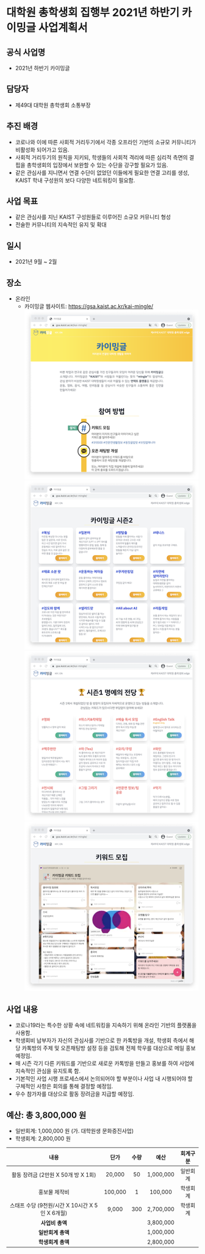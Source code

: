 대학원 총학생회 집행부 2021년 하반기 카이밍글 사업계획서
===

## 공식 사업명
- 2021년 하반기 카이밍글

## 담당자
- 제49대 대학원 총학생회 소통부장

## 추진 배경
- 코로나와 이에 따른 사회적 거리두기에서 각종 오프라인 기반의 소규모 커뮤니티가 비활성화 되어가고 있음.
- 사회적 거리두기의 원칙을 지키되, 학생들의 사회적 격리에 따른 심리적 측면의 결핍을 총학생회의 입장에서 보완할 수 있는 수단을 강구할 필요가 있음.
- 같은 관심사를 지니면서 연결 수단이 없었던 이들에게 필요한 연결 고리를 생성, KAIST 학내 구성원의 보다 다양한 네트워킹이 필요함.

## 사업 목표
- 같은 관심사를 지닌 KAIST 구성원들로 이루어진 소규모 커뮤니티 형성
- 전술한 커뮤니티의 지속적인 유지 및 확대

## 일시
- 2021년 9월 ~ 2월

## 장소
- 온라인
    - 카이밍글 웹사이트: https://gsa.kaist.ac.kr/kai-mingle/
    ![카이밍글 웹사이트 1](../../resources/카이밍글-웹사이트-1.png) ![카이밍글 웹사이트 2](../../resources/카이밍글-웹사이트-2.png) ![카이밍글 웹사이트 3](../../resources/카이밍글-웹사이트-3.png) ![카이밍글 웹사이트 4](../../resources/카이밍글-웹사이트-4.png)

## 사업 내용
- 코로나19라는 특수한 상황 속에 네트워킹을 지속하기 위해 온라인 기반의 플랫폼을 사용함.
- 학생회비 납부자가 자신의 관심사를 기반으로 한 카톡방을 개설, 학생회 측에서 해당 카톡방의 주제 및 오픈채팅방 설정 등을 검토해 전체 학우를 대상으로 메일 홍보 예정임.
- 매 시즌 각기 다른 키워드를 기반으로 새로운 카톡방을 만들고 홍보를 하여 사업에 지속적인 관심을 유지토록 함.
- 기본적인 사업 시행 프로세스에서 논의되어야 할 부분이나 사업 내 시행되어야 할 구체적인 사항은 회의를 통해 결정할 예정임.
- 우수 참가자를 대상으로 활동 장려금을 지급할 예정임.

## 예산: 총 3,800,000 원
- 일반회계: 1,000,000 원 (가. 대학원생 문화증진사업)
- 학생회계: 2,800,000 원 

| **내용** | **단가** | **수량** | **예산** | **회계구분** | 
|:---:|:---:|:---:|:---:|:---:|
| 활동 장려금 (2만원 X 50개 방 X 1회) | 20,000 | 50 | 1,000,000 | 일반회계 | 
| 홍보물 제작비  | 100,000 | 1 | 100,000 | 학생회계| 
| 스태프 수당 (9천원/시간 X 10시간 X 5인 X 6개월) | 9,000 | 300 | 2,700,000 | 학생회계 | 
| **사업비 총액** |  |  | 3,800,000 | | 
| **일반회계 총액** |  |  | 1,000,000 | |
| **학생회계 총액** |  |  | 2,800,000 | |
